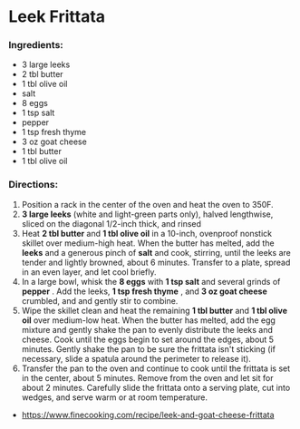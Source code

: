 # Leek Frittata 

### Ingredients: 
* 3 large leeks
* 2 tbl butter
* 1 tbl olive oil
*  salt
* 8 eggs
* 1 tsp salt
*  pepper
* 1 tsp fresh thyme
* 3 oz goat cheese
* 1 tbl butter
* 1 tbl olive oil

### Directions: 
1. Position a rack in the center of the oven and heat the oven to 350F. 
2. **3 large leeks** (white and light-green parts only), halved lengthwise, sliced on the diagonal 1/2-inch thick, and rinsed 
3. Heat **2 tbl butter** and **1 tbl olive oil** in a 10-inch, ovenproof nonstick skillet over medium-high heat. When the butter has melted, add the **leeks** and a generous pinch of **salt** and cook, stirring, until the leeks are tender and lightly browned, about 6 minutes. Transfer to a plate, spread in an even layer, and let cool briefly. 
4. In a large bowl, whisk the **8 eggs** with **1 tsp salt** and several grinds of **pepper** . Add the leeks, **1 tsp fresh thyme** , and **3 oz goat cheese** crumbled, and and gently stir to combine. 
5. Wipe the skillet clean and heat the remaining **1 tbl butter** and **1 tbl olive oil** over medium-low heat. When the butter has melted, add the egg mixture and gently shake the pan to evenly distribute the leeks and cheese. Cook until the eggs begin to set around the edges, about 5 minutes. Gently shake the pan to be sure the frittata isn't sticking (if necessary, slide a spatula around the perimeter to release it). 
6. Transfer the pan to the oven and continue to cook until the frittata is set in the center, about 5 minutes. Remove from the oven and let sit for about 2 minutes. Carefully slide the frittata onto a serving plate, cut into wedges, and serve warm or at room temperature. 
* https://www.finecooking.com/recipe/leek-and-goat-cheese-frittata 
